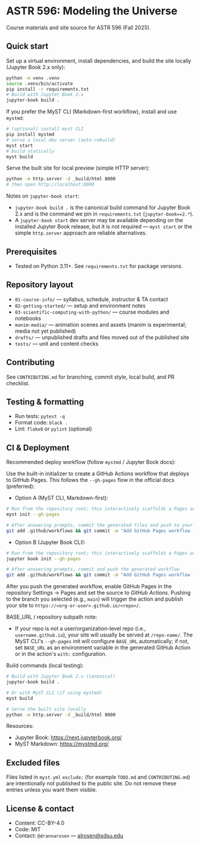 
# ASTR 596: Modeling the Universe

Course materials and site source for ASTR 596 (Fall 2025).

## Quick start

Set up a virtual environment, install dependencies, and build the site locally (Jupyter Book 2.x only):

```bash
python -m venv .venv
source .venv/bin/activate
pip install -r requirements.txt
# Build with Jupyter Book 2.x
jupyter-book build .
```

If you prefer the MyST CLI (Markdown-first workflow), install and use `mystmd`:

```bash
# (optional) install myst CLI
pip install mystmd
# serve a local dev server (auto-rebuild)
myst start
# build statically
myst build
```

Serve the built site for local preview (simple HTTP server):

```bash
python -m http.server -d _build/html 8000
# then open http://localhost:8000
```

Notes on `jupyter-book start`:

- `jupyter-book build .` is the canonical build command for Jupyter Book 2.x and is the command we pin in `requirements.txt` (`jupyter-book==2.*`).
- A `jupyter-book start` dev server may be available depending on the installed Jupyter Book release, but it is not required — `myst start` or the simple `http.server` approach are reliable alternatives.

## Prerequisites

- Tested on Python 3.11+. See `requirements.txt` for package versions.

## Repository layout

- `01-course-info/` — syllabus, schedule, instructor & TA contact
- `02-getting-started/` — setup and environment notes
- `03-scientific-computing-with-python/` — course modules and notebooks
- `manim-media/` — animation scenes and assets (manim is experimental; media not yet published)
- `drafts/` — unpublished drafts and files moved out of the published site
- `tests/` — unit and content checks

## Contributing

See `CONTRIBUTING.md` for branching, commit style, local build, and PR checklist.

## Testing & formatting

- Run tests: `pytest -q`
- Format code: `black .`
- Lint: `flake8` or `pylint` (optional)

## CI & Deployment

Recommended deploy workflow (follow `mystmd` / Jupyter Book docs):

Use the built-in initializer to create a GitHub Actions workflow that deploys to GitHub Pages. This follows the `--gh-pages` flow in the official docs (preferred):

- Option A (MyST CLI, Markdown-first):

```bash
# Run from the repository root; this interactively scaffolds a Pages action and config
myst init --gh-pages

# After answering prompts, commit the generated files and push to your repo
git add .github/workflows && git commit -m "Add GitHub Pages workflow (myst init --gh-pages)" && git push
```

- Option B (Jupyter Book CLI):

```bash
# Run from the repository root; this interactively scaffolds a Pages action and config
jupyter book init --gh-pages

# After answering prompts, commit and push the generated workflow
git add .github/workflows && git commit -m "Add GitHub Pages workflow (jupyter book init --gh-pages)" && git push
```

After you push the generated workflow, enable GitHub Pages in the repository Settings -> Pages and set the source to *GitHub Actions*. Pushing to the branch you selected (e.g., `main`) will trigger the action and publish your site to `https://<org-or-user>.github.io/<repo>/`.

BASE_URL / repository subpath note:

- If your repo is not a user/organization-level repo (i.e., `username.github.io`), your site will usually be served at `/repo-name/`. The MyST CLI's `--gh-pages` init will configure `BASE_URL` automatically; if not, set `BASE_URL` as an environment variable in the generated GitHub Action or in the action's `with:` configuration.

Build commands (local testing):

```bash
# Build with Jupyter Book 2.x (canonical)
jupyter-book build .

# Or with MyST CLI (if using mystmd)
myst build

# Serve the built site locally
python -m http.server -d _build/html 8000
```

Resources:

- Jupyter Book: <https://next.jupyterbook.org/>
- MyST Markdown: <https://mystmd.org/>

## Excluded files

Files listed in `myst.yml` `exclude:` (for example `TODO.md` and `CONTRIBUTING.md`) are intentionally not published to the public site. Do not remove these entries unless you want them visible.

## License & contact

- Content: CC-BY-4.0
- Code: MIT
- Contact: `@drannarosen` — <alrosen@sdsu.edu>

